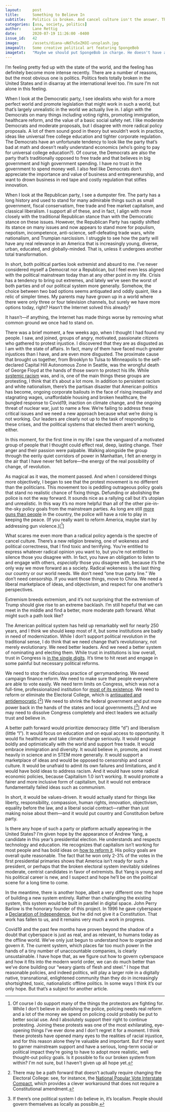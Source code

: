 ```yaml
---
layout:     post
title:      Something to Believe In
subtitle:   Politics is broken. And cancel culture isn't the answer. The answer to extremism is pragmatism.
categories: [usa, society, politics]
author:     Lane Rettig
date:       2020-07-19 11:26:00 -0400
issue_id:   42
image:      /assets/diana-uNd7uSxZKOI-unsplash.jpg
imagealt:   Some creative political art featuring SpongeBob
imagetxt:   "Maybe we should put SpongeBob in charge. He doesn't have any answers, but then neither do they, and I doubt things would get any worse. (<span>Photo by <a href='https://unsplash.com/@thisistherealdiana?utm_source=unsplash&amp;utm_medium=referral&amp;utm_content=creditCopyText'>diana</a> on Unsplash</span>)"
---
```

I’m feeling pretty fed up with the state of the world, and the feeling has definitely become more intense recently. There are a number of reasons, but the most obvious one is politics. Politics feels totally broken in the United States and in disarray at the international level too. I’m sure I’m not alone in this feeling.

When I look at the Democratic party, I see idealists who wish for a more perfect world and promote legislation that might work in such a world, but that’s largely unrealistic in the world we actually live in. I align with the Democrats on many things including voting rights, promoting immigration, healthcare reform, and the value of a basic social safety net. I like moderate Democrats and moderate proposals, but I disagree with more radical policy proposals. A lot of them sound good in theory but wouldn’t work in practice, ideas like universal free college education and tighter corporate regulation. The Democrats have an unfortunate tendency to look like the party that’s bad at math and doesn’t really understand economics (who’s going to pay for universal college education?). Of course, the Democrats are also the party that’s traditionally opposed to free trade and that believes in big government and high government spending. I have no trust in the government to spend money well. I also feel like Democrats don’t appreciate the importance and value of business and entrepreneurship, and want to drown business in red tape and costly regulation that stifles innovation.

When I look at the Republican party, I see a dumpster fire. The party has a long history and used to stand for many admirable things such as small government, fiscal conservatism, free trade and free market capitalism, and classical liberalism. I support all of these, and in fact, I align with more closely with the traditional Republican stance than with the Democratic stance on these issues. However, the Republican Party has rapidly shifted its stance on many issues and now appears to stand more for populism, nepotism, incompetence, anti-science, self-defeating trade wars, white nationalism, and Trumpian narcissism. I struggle to see how the party will have any real relevance in an America that is increasingly young, diverse, urban, educated, and globally-minded. That is, unless it undergoes another total transformation.

In short, both political parties look extremist and absurd to me. I’ve never considered myself a Democrat nor a Republican, but I feel even less aligned with the political mainstream today than at any other point in my life. Crisis has a tendency to bring out extremes, and lately we’ve seen the worst of both parties and of our political system more generally. Somehow, the choice between two bad options seems antiquated and oddly quaint, like a relic of simpler times. My parents may have grown up in a world where there were only three or four television channels, but surely we have more options today, right? Hasn’t the Internet solved this already?

It hasn’t—if anything, the Internet has made things worse by removing what common ground we once had to stand on.

There was a brief moment, a few weeks ago, when I thought I had found my people. I saw, and joined, groups of angry, motivated, passionate citizens who gathered to protest injustice. I discovered that they are as disgusted as I am with the state of affairs. In fact, many of them have faced much greater injustices than I have, and are even more disgusted. The proximate cause that brought us together, from Brooklyn to Tulsa to Minneapolis to the self-declared Capital Hill Autonomous Zone in Seattle, was the wrongful death of George Floyd at the hands of those sworn to protect his life. While [systemic racism](/usa/society/racism/2020/07/12/a-few-things-ive-learned-about-racism.html) was, and is, one of the main things these groups are protesting, I think that it’s about a lot more. In addition to persistent racism and white nationalism, there’s the partisan disaster that American politics has become, ongoing corporate bailouts in the face of rising inequality and stagnating wages, unaffordable housing and broken healthcare, the bungled response to Covid19, inaction on climate change, and the ongoing threat of nuclear war, just to name a few. We’re failing to address these critical issues and we need a new approach because what we’re doing is not working. Our leaders are clearly not up to the task of responding to these crises, and the political systems that elected them aren’t working, either.

In this moment, for the first time in my life I saw the vanguard of a motivated group of people that I thought could effect real, deep, lasting change. Their anger and their passion were palpable. Walking alongside the group through the eerily quiet corridors of power in Manhattan, I felt an energy in the air that I have never felt before—the energy of the real possibility of change, of revolution.

As magical as it was, the moment passed. And when I considered things more objectively, I began to see that the protest movement is no different than the politicians. This movement too is peddling outrageous policy goals that stand no realistic chance of fixing things. Defunding or abolishing the police is not the way forward. It sounds nice as a rallying call but it’s utopian and unrealistic. In this way it’s no more helpful than all of the other pie-in-the-sky policy goals from the mainstream parties. As long are still [more guns than people](https://en.wikipedia.org/wiki/Estimated_number_of_civilian_guns_per_capita_by_country) in the country, the police will have a role to play in keeping the peace. (If you really want to reform America, maybe start by addressing gun violence.)[[^1]]

What scares me even more than a radical policy agenda is the spectre of cancel culture. There’s a new religion brewing, one of wokeness and political correctness, that I find toxic and terrifying. You’re entitled to express whatever radical opinion you want to, but you’re not entitled to silence those you disagree with. In fact, you have an obligation to listen to and engage with others, _especially_ those you disagree with, because it’s the only way we move forward as a society. Radical wokeness is the last thing our country or our world needs. We don’t need “one true party line.” We don’t need censorship. If you want those things, move to China. We need a liberal marketplace of ideas, and objectivism, and respect for one another’s perspectives.

Extremism breeds extremism, and it’s not surprising that the extremism of Trump should give rise to an extreme backlash. I’m still hopeful that we can meet in the middle and find a better, more moderate path forward. What might such a path look like?

The American political system has held up remarkably well for nearly 250 years, and I think we should keep most of it, but some institutions are badly in need of modernization. While I don’t support political revolution in the traditional sense, I do think that we need change that’s revolutionary, not merely evolutionary. We need better leaders. And we need a better system of nominating and electing them. While trust in institutions is low overall, trust in Congress is [in the single digits](https://news.gallup.com/poll/1597/confidence-institutions.aspx). It’s time to hit reset and engage in some painful but necessary political reforms.

We need to stop the ridiculous practice of gerrymandering. We need campaign finance reform. We need to make sure that people everywhere are able to vote easily. We need term limits on Congress, which was not a full-time, professionalized institution for [most of its existence](https://www.npr.org/2010/12/28/132294306/hey-congress-dont-keep-your-day-jobs). We need to reform or eliminate the Electoral College, which is [antiquated and antidemocratic](https://www.nytimes.com/2020/07/06/opinion/supreme-court-electoral-college-faithless.html).[[^2]] We need to shrink the federal government and put more power back in the hands of the states and local governments.[[^3]] And we may need to dissolve Congress completely and elect leaders we actually trust and believe in.

A better path forward would prioritize democracy (little “d”) and liberalism (little “l”). It would focus on education and on equal access to opportunity. It would fix healthcare and take climate change seriously. It would engage boldly and optimistically with the world and support free trade. It would embrace immigration and diversity. It would believe in, promote, and invest heavily in science and in STEM more generally. It would support a marketplace of ideas and would be opposed to censorship and cancel culture. It would be unafraid to admit its own failures and limitations, and it would have bold ideas to address racism. And it would have some radical economic policies, because Capitalism 1.0 isn’t working. It would promote a fairer and more inclusive form of capitalism, but it would not embrace fundamentally failed ideas such as communism.

In short, it would be values-driven. It would actually stand for things like liberty, responsibility, compassion, human rights, innovation, objectivism, equality before the law, and a liberal social contract—rather than just making noise about them—and it would put country and Constitution before party.

Is there any hope of such a party or platform actually appearing in the United States? I’m given hope by the appearance of Andrew Yang, a candidate in this year’s presidential election. He understands and respects technology and education. He recognizes that capitalism isn’t working for most people and has bold ideas on [how to reform it](https://en.wikipedia.org/wiki/Andrew_Yang_2020_presidential_campaign#%22Human-Centered_Capitalism%22). His policy goals are overall quite reasonable. The fact that he won only 2-3% of the votes in the first presidential primaries shows that America isn’t ready for such a president, or perhaps that the broken electoral system inevitably sidelines moderate, centrist candidates in favor of extremists. But Yang is young and his political career is new, and I suspect and hope he’ll be on the political scene for a long time to come.

In the meantime, there is another hope, albeit a very different one: the hope of building a new system entirely. Rather than challenging the existing system, this system would be built in parallel in digital space. John Perry Barlow is the honorary founder of this project. In 1996 he gave cyberspace a [Declaration of Independence](https://www.eff.org/cyberspace-independence), but he did not give it a Constitution. That work has fallen to us, and it remains very much a work in progress.

Covid19 and the past few months have proven beyond the shadow of a doubt that cyberspace is just as real, and as relevant, to  humans today as the offline world. We’ve only just begun to understand how to organize and govern it. The current system, which places far too much power in the hands of a tiny number of unaccountable companies, is clearly unsustainable. I have hope that, as we figure out how to govern cyberspace and how it fits into the modern world order, we can do much better than we’ve done building our “weary giants of flesh and steel.” I hope that reasonable policies, and indeed politics, will play a larger role in a digitally native, transnational, enlightened community than they do in increasingly shortsighted, toxic, nationalistic offline politics. In some ways I think it’s our only hope. But that’s a subject for another article.

[^1]: Of course I do support many of the things the protestors are fighting for. While I don’t believe in abolishing the police, policing needs real reform and a lot of the money we spend on policing could probably be put to better social use. And I absolutely support their right to continue protesting. Joining these protests was one of the most exhilarating, eye-opening things I’ve ever done and I don’t regret it for a moment. I think these protests have opened many eyes to the realities of racial injustice, and for this reason alone they’re valuable and important. But if they want to garner mainstream support and have a serious, long-term social or political impact they’re going to have to adopt more realistic, well thought-out policy goals. Is it possible to fix our broken system from within? I'm not sure, but I haven't given up all hope yet.
[^2]: There may be a path forward that doesn’t actually require changing the Electoral College: see, for instance, the [National Popular Vote Interstate Compact](https://en.wikipedia.org/wiki/National_Popular_Vote_Interstate_Compact#Public_support_for_Electoral_College_reform), which provides a clever workaround that does not require a Constitutional amendment.
[^3]: If there’s one political system I do believe in, it’s localism. People should govern themselves as locally as possible.
